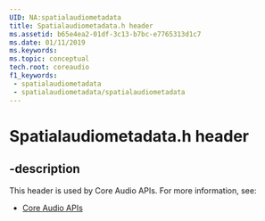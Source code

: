 ```yaml
---
UID: NA:spatialaudiometadata
title: Spatialaudiometadata.h header
ms.assetid: b65e4ea2-01df-3c13-b7bc-e7765313d1c7
ms.date: 01/11/2019
ms.keywords: 
ms.topic: conceptual
tech.root: coreaudio
f1_keywords:
 - spatialaudiometadata
 - spatialaudiometadata/spatialaudiometadata
---
```


# Spatialaudiometadata.h header


## -description

This header is used by Core Audio APIs. For more information, see:

- [Core Audio APIs](../_coreaudio/index.md)

